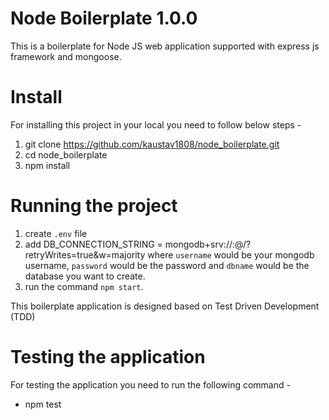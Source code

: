 # Node Boilerplate 1.0.0

This is a boilerplate for Node JS web application supported with express js framework and mongoose.


# Install

For installing this project in your local you need to follow below steps - 

1) git clone https://github.com/kaustav1808/node_boilerplate.git
2) cd node_boilerplate
3) npm install

# Running the project
1) create `.env` file
2) add DB_CONNECTION_STRING = mongodb+srv://<username>:<password>@<hostname>/<dbname>?retryWrites=true&w=majority
   where `username` would be your mongodb username, `password` would be the password and `dbname` would be the database you want to create.
3) run the command `npm start`.

This boilerplate application is designed based on Test Driven Development (TDD)

# Testing the application

For testing the application you need to run the following command - 

- npm test
